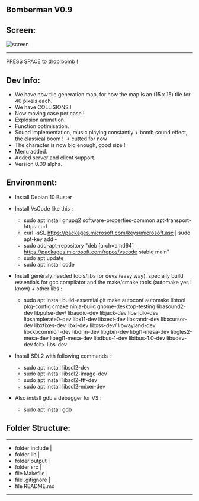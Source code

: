 Bomberman V0.9
--------------------

Screen:
-------

<img src="https://i.ibb.co/RbPsXtS/bomber09.png" alt="screen" title="screen">


-------

PRESS SPACE to drop bomb !

Dev Info:
---------

- We have now tile generation map, for now the map is an (15 x 15) tile for 40 pixels each. 
- We have COLLISIONS !
- Now moving case per case !
- Explosion animation.
- Function optimisation.
- Sound implementation, music playing constantly + bomb sound effect, the classical boom ! -> cutted for now
- The character is now big enough, good size !
- Menu added.
- Added server and client support.
- Version 0.09 alpha.


Environment:
------------

- Install Debian 10 Buster

- Install VsCode like this :

	- sudo apt install gnupg2 software-properties-common apt-transport-https curl
	- curl -sSL https://packages.microsoft.com/keys/microsoft.asc | sudo apt-key add -
	- sudo add-apt-repository "deb [arch=amd64] https://packages.microsoft.com/repos/vscode stable main"
	- sudo apt update
	- sudo apt install code
	


- Install généraly needed tools/libs for devs (easy way), specially build essentials for gcc compilator and the make/cmake tools (automake yes I know) + other libs :

	- sudo apt install build-essential git make autoconf automake libtool pkg-config cmake ninja-build gnome-desktop-testing libasound2-dev libpulse-dev/
	  libaudio-dev libjack-dev libsndio-dev libsamplerate0-dev libx11-dev libxext-dev libxrandr-dev libxcursor-dev libxfixes-dev libxi-dev libxss-dev/
	  libwayland-dev libxkbcommon-dev libdrm-dev libgbm-dev libgl1-mesa-dev libgles2-mesa-dev libegl1-mesa-dev libdbus-1-dev libibus-1.0-dev libudev-dev fcitx-libs-dev 
	


- Install SDL2 with following commands :

	- sudo apt install libsdl2-dev
	- sudo apt install libsdl2-image-dev
	- sudo apt install libsdl2-ttf-dev
	- sudo apt install libsdl2-mixer-dev
	


- Also install gdb a debugger for VS :

	- sudo apt install gdb
	


Folder Structure:
-----------------

_______________________
- folder include
|
- folder lib
|
- folder output
|
- folder src
|
- file Makefile
|
- file .gitignore
|
- file README.md
_______________________




